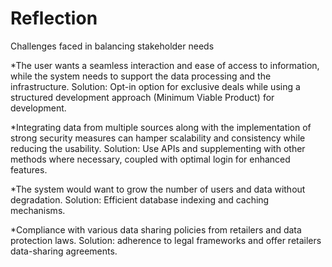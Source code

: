 # Reflection

Challenges faced in balancing stakeholder needs

*The user wants a seamless interaction and ease of access to information, while the system needs to support the data processing and the infrastructure.
Solution: Opt-in option for exclusive deals while using a structured development approach (Minimum Viable Product) for development.

*Integrating data from multiple sources along with the implementation of strong security measures can hamper scalability and consistency while reducing the usability.
Solution: Use APIs and supplementing with other methods where necessary, coupled with optimal login for enhanced features.

*The system would want to grow the number of users and data without degradation.
Solution: Efficient database indexing and caching mechanisms.

*Compliance with various data sharing policies from retailers and data protection laws.
Solution: adherence to legal frameworks and offer retailers data-sharing agreements.

